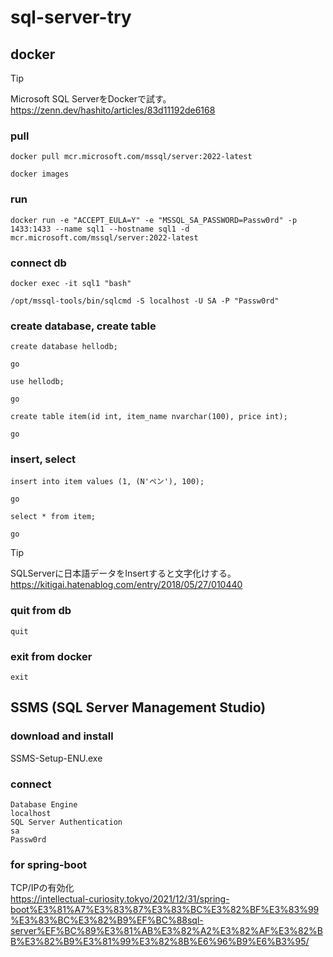 # sql-server-try

## docker

> [!TIP]
> 
> Microsoft SQL ServerをDockerで試す。  
> https://zenn.dev/hashito/articles/83d11192de6168  

### pull
```
docker pull mcr.microsoft.com/mssql/server:2022-latest

docker images
```

### run
```
docker run -e "ACCEPT_EULA=Y" -e "MSSQL_SA_PASSWORD=Passw0rd" -p 1433:1433 --name sql1 --hostname sql1 -d mcr.microsoft.com/mssql/server:2022-latest
```

### connect db
```
docker exec -it sql1 "bash"

/opt/mssql-tools/bin/sqlcmd -S localhost -U SA -P "Passw0rd"
```

### create database, create table
```
create database hellodb;

go

use hellodb;

go

create table item(id int, item_name nvarchar(100), price int);

go
```

### insert, select
```
insert into item values (1, (N'ペン'), 100);

go

select * from item;

go
```

> [!TIP]
>
> SQLServerに日本語データをInsertすると文字化けする。  
> https://kitigai.hatenablog.com/entry/2018/05/27/010440  

### quit from db
```
quit
```

### exit from docker
```
exit
```

## SSMS (SQL Server Management Studio)

### download and install
SSMS-Setup-ENU.exe

### connect
```
Database Engine
localhost
SQL Server Authentication
sa
Passw0rd
```

### for spring-boot

TCP/IPの有効化  
https://intellectual-curiosity.tokyo/2021/12/31/spring-boot%E3%81%A7%E3%83%87%E3%83%BC%E3%82%BF%E3%83%99%E3%83%BC%E3%82%B9%EF%BC%88sql-server%EF%BC%89%E3%81%AB%E3%82%A2%E3%82%AF%E3%82%BB%E3%82%B9%E3%81%99%E3%82%8B%E6%96%B9%E6%B3%95/  

